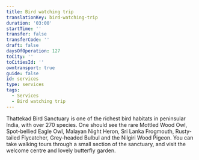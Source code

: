 ```yaml
---
title: Bird watching trip
translationKey: bird-watching-trip
duration: '03:00'
startTime: ''
transfer: false
transferCode: ''
draft: false
daysOfOperation: 127
toCity: ''
toCitiesId: ''
owntransport: true
guide: false
id: services
type: services
tags:
  - Services
  - Bird watching trip
---
```

Thattekad Bird Sanctuary is one of the richest bird habitats in peninsular India, with over 270 species. One should see the rare Mottled Wood Owl, Spot-bellied Eagle Owl, Malayan Night Heron, Sri Lanka Frogmouth, Rusty-tailed Flycatcher, Grey-headed Bulbul and the Nilgiri Wood Pigeon. You can take walking tours through a small section of the sanctuary, and visit the welcome centre and lovely butterfly garden.